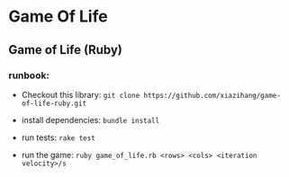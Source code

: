 # Game Of Life 

## Game of Life (Ruby)

### runbook:

- Checkout this library: `git clone https://github.com/xiazihang/game-of-life-ruby.git`

- install dependencies: `bundle install`

- run tests: `rake test`

- run the game: `ruby game_of_life.rb <rows> <cols> <iteration velocity>/s`

